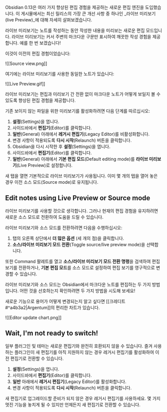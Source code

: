 Obsidian 0.13은 여러 가지 향상된 편집 경험을 제공하는 새로운 편집 엔진을 도입했습니다. 이 게시물에서는 최신 릴리스의 가장 큰 개선 사항 중 하나인 _라이브 미리보기(live Preview)_에 대해 자세히 살펴보겠습니다.

라이브 미리보기는 노트를 작성하는 동안 작성한 내용을 미리보는 새로운 편집 모드입니다. 라이브 미리보기는 커서 주변의 마크다운 구문만 표시하여 깨끗한 작성 경험을 제공합니다. 예를 한 번 보겠습니다!

이것이 이전의 편집 경험이었습니다:

![[Source view.png]]

여기에는 라이브 미리보기를 사용한 동일한 노트가 있습니다:

![[Live Preview.gif]]

라이브 미리보기는 편집과 미리보기 간 전환 없이 마크다운 노트가 어떻게 보일지 볼 수 있도록 향상된 편집 경험을 제공합니다.

기존 보이지 않는 파일을 위한 미리보기를 활성화하려면 다음 단계를 따르십시오:

1. **설정**(Settings)을 엽니다.
2. 사이드바에서 **편집기**(Editor)를 클릭합니다.
3. **일반**(General) 아래에서 **레거시 편집기**(Legacy Editor)를 비활성화합니다.
4. 변경 사항이 적용되도록 **다시 시작**(Relaunch) 버튼을 클릭합니다.
5. Obsidian을 다시 시작한 후 **설정**(Settings)을 엽니다.
6. 사이드바에서 **편집기**(Editor)를 클릭합니다.
7. **일반**(General) 아래에서 **기본 편집 모드**(Default editing mode)를 **라이브 미리보기**(Live Preview)로 설정합니다.

새 탭을 열면 기본적으로 라이브 미리보기가 사용됩니다. 이미 몇 개의 탭을 열어 놓은 경우 이전 소스 모드(Source mode)로 유지됩니다.

## Edit notes using Live Preview or Source mode

라이브 미리보기를 사용할 것으로 생각합니다. 그러나 현재의 편집 경험을 유지하려면 새로운 소스 모드로 전환하여 도움을 드릴 수 있습니다.

라이브 미리보기와 소스 모드를 전환하려면 다음을 수행하십시오:

1. 탭의 오른쪽 상단에서 **더 많은 옵션** (세 개의 점)을 클릭합니다.
2. **소스/라이브 미리보기 모드 전환**(Toggle source/live preview mode)을 선택합니다.

또한 Command 팔레트를 열고 **소스/라이브 미리보기 모드 전환 명령**을 검색하여 편집 보기를 전환하거나, **기본 편집 모드**를 소스 모드로 설정하여 편집 보기를 영구적으로 변경할 수 있습니다.

라이브 미리보기와 소스 모드는 Obsidian에서 마크다운 노트를 편집하는 두 가지 방법입니다. 어떤 것을 선호하는지 확인하려면 두 가지 방법을 시도해 보세요!

새로운 기능으로 용어가 어떻게 변경되는지 알고 싶다면 [[크레디트#^a4b3a2|Argentum]]의 편리한 차트가 있습니다.


![[Editor update chart.png]]

## Wait, I'm not ready to switch!

일부 플러그인 및 테마는 새로운 편집기와 완전히 호환되지 않을 수 있습니다. 즐겨 사용하는 플러그인이 새 편집기를 아직 지원하지 않는 경우 레거시 편집기를 활성화하여 이전 편집기로 전환할 수 있습니다.

1. **설정**(Settings)을 엽니다.
2. 사이드바에서 **편집기**(Editor)를 클릭합니다.
3. **일반** 아래에서 **레거시 편집기**(Legacy Editor)를 활성화합니다.
4. 변경 사항이 적용되도록 **다시 시작**(Relaunch) 버튼을 클릭합니다.

새 편집기로 업그레이드할 준비가 되지 않은 경우 레거시 편집기를 사용하세요. 몇 가지 멋진 기능을 놓치게 될 수 있지만 언제든지 새 편집기로 전환할 수 있습니다.